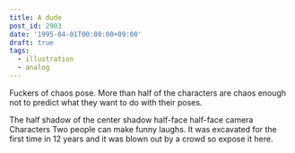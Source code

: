 ```yaml
---
title: A dude
post_id: 2903
date: '1995-04-01T00:00:00+09:00'
draft: true
tags:
  - illustration
  - analog
---
```


Fuckers of chaos pose. More than half of the characters are chaos enough not to predict what they want to do with their poses.

The half shadow of the center shadow half-face half-face camera Characters Two people can make funny laughs. It was excavated for the first time in 12 years and it was blown out by a crowd so expose it here.
